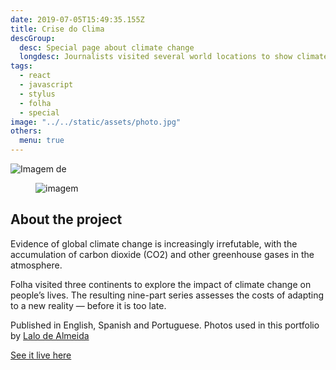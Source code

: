 ```yaml
---
date: 2019-07-05T15:49:35.155Z
title: Crise do Clima
descGroup:
  desc: Special page about climate change
  longdesc: Journalists visited several world locations to show climate change impact through human stories
tags:
  - react
  - javascript
  - stylus
  - folha
  - special
image: "../../static/assets/photo.jpg"
others:
  menu: true
---
```

![Imagem de](/assets/clima.jpg)

<figure class="small">

![imagem](https://images.unsplash.com/photo-1565095221488-c61973ab49d4?ixlib=rb-1.2.1&ixid=eyJhcHBfaWQiOjEyMDd9&auto=format&fit=crop&w=634&q=80)

</figure>

## About the project

Evidence of global climate change is increasingly irrefutable, with the accumulation of carbon dioxide (CO2) and other greenhouse gases in the atmosphere.

Folha visited three continents to explore the impact of climate change on people’s lives. The resulting nine-part series assesses the costs of adapting to a new reality — before it is too late.

Published in English, Spanish and Portuguese. Photos used in this portfolio by [Lalo de Almeida](http://lalodealmeida.com.br/site_pt/)

[See it live here](http://arte.folha.uol.com.br/ciencia/2018/climate-crisis/introduction/)
